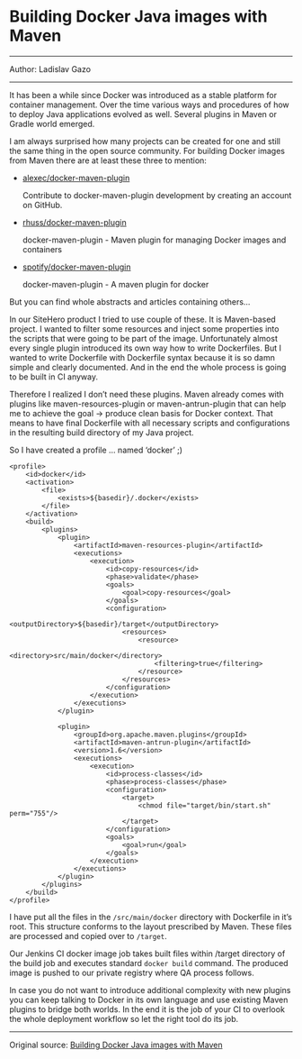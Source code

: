 # Building Docker Java images with Maven

---

Author: Ladislav Gazo

---

It has been a while since Docker was introduced as a stable platform for container management. Over the time various ways and procedures of how to deploy Java applications evolved as well. Several plugins in Maven or Gradle world emerged.

I am always surprised how many projects can be created for one and still the same thing in the open source community. For building Docker images from Maven there are at least these three to mention:


- [alexec/docker-maven-plugin](https://github.com/alexec/docker-maven-plugin)

	Contribute to docker-maven-plugin development by creating an account on GitHub.

- [rhuss/docker-maven-plugin](https://github.com/rhuss/docker-maven-plugin)

	docker-maven-plugin - Maven plugin for managing Docker images and containers

- [spotify/docker-maven-plugin](https://github.com/spotify/docker-maven-plugin)

	docker-maven-plugin - A maven plugin for docker


But you can find whole abstracts and articles containing others…

In our SiteHero product I tried to use couple of these. It is Maven-based project. I wanted to filter some resources and inject some properties into the scripts that were going to be part of the image. Unfortunately almost every single plugin introduced its own way how to write Dockerfiles. But I wanted to write Dockerfile with Dockerfile syntax because it is so damn simple and clearly documented. And in the end the whole process is going to be built in CI anyway.

Therefore I realized I don’t need these plugins. Maven already comes with plugins like maven-resources-plugin or maven-antrun-plugin that can help me to achieve the goal -> produce clean basis for Docker context. That means to have final Dockerfile with all necessary scripts and configurations in the resulting build directory of my Java project.

So I have created a profile … named ‘docker’ ;)

```
<profile>
	<id>docker</id>
	<activation>
		<file>
			<exists>${basedir}/.docker</exists>
		</file>
	</activation>
	<build>
		<plugins>
			<plugin>
				<artifactId>maven-resources-plugin</artifactId>
				<executions>
					<execution>
						<id>copy-resources</id>
						<phase>validate</phase>
						<goals>
							<goal>copy-resources</goal>
						</goals>
						<configuration>
							<outputDirectory>${basedir}/target</outputDirectory>
							<resources>
								<resource>
									<directory>src/main/docker</directory>
									<filtering>true</filtering>
								</resource>
							</resources>
						</configuration>
					</execution>
				</executions>
			</plugin>
			
			<plugin>
				<groupId>org.apache.maven.plugins</groupId>
				<artifactId>maven-antrun-plugin</artifactId>
				<version>1.6</version>
				<executions>
					<execution>
						<id>process-classes</id>
						<phase>process-classes</phase>
						<configuration>
							<target>
								<chmod file="target/bin/start.sh" perm="755"/>
							</target>
						</configuration>
						<goals>
							<goal>run</goal>
						</goals>
					</execution>
				</executions>
			</plugin>
		</plugins>
	</build>
</profile>
```

I have put all the files in the `/src/main/docker` directory with Dockerfile in it’s root. This structure conforms to the layout prescribed by Maven. These files are processed and copied over to `/target`.

Our Jenkins CI docker image job takes built files within /target directory of the build job and executes standard `docker build` command. The produced image is pushed to our private registry where QA process follows.

In case you do not want to introduce additional complexity with new plugins you can keep talking to Docker in its own language and use existing Maven plugins to bridge both worlds. In the end it is the job of your CI to overlook the whole deployment workflow so let the right tool do its job.

---

Original source: [Building Docker Java images with Maven](https://medium.com/@ladislavGazo/building-docker-java-app-images-with-maven-bdd88305abb)